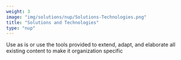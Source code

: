 ```yaml
---
weight: 3
image: "img/solutions/nup/Solutions-Technologies.png"
title: "Solutions and Technologies"
type: "nup"
---
```

Use as is or use the tools provided to extend, adapt, and elaborate all existing content to make it organization specific